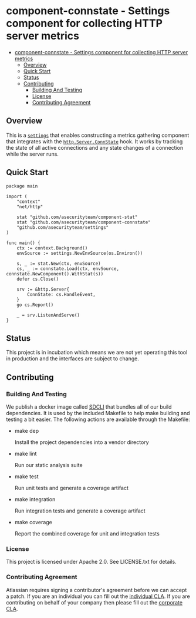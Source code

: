 <a id="markdown-component-connstate---settings-component-for-collecting-http-server-metrics" name="component-connstate---settings-component-for-collecting-http-server-metrics"></a>
# component-connstate - Settings component for collecting HTTP server metrics

<!-- TOC -->

- [component-connstate - Settings component for collecting HTTP server metrics](#component-connstate---settings-component-for-collecting-http-server-metrics)
    - [Overview](#overview)
    - [Quick Start](#quick-start)
    - [Status](#status)
    - [Contributing](#contributing)
        - [Building And Testing](#building-and-testing)
        - [License](#license)
        - [Contributing Agreement](#contributing-agreement)

<!-- /TOC -->

<a id="markdown-overview" name="overview"></a>
## Overview

This is a [`settings`](https://github.com/asecurityteam/settings) that enables
constructing a metrics gathering component that integrates with the
[`http.Server.ConnState`](https://golang.org/pkg/net/http/#Server) hook. It
works by tracking the state of all active connections and any state changes of
a connection while the server runs.

<a id="markdown-quick-start" name="quick-start"></a>
## Quick Start

```golang
package main

import (
    "context"
    "net/http"

    stat "github.com/asecurityteam/component-stat"
    stat "github.com/asecurityteam/component-connstate"
    "github.com/asecurityteam/settings"
)

func main() {
    ctx := context.Background()
    envSource := settings.NewEnvSource(os.Environ())

    s, _ := stat.New(ctx, envSource)
    cs, _ := connstate.Load(ctx, envSource, connstate.NewComponent().WithStat(s))
    defer cs.Close()

    srv := &http.Server{
        ConnState: cs.HandleEvent,
    }
    go cs.Report()

    _ = srv.ListenAndServe()
}
```

<a id="markdown-status" name="status"></a>
## Status

This project is in incubation which means we are not yet operating this tool in
production and the interfaces are subject to change.

<a id="markdown-contributing" name="contributing"></a>
## Contributing

<a id="markdown-building-and-testing" name="building-and-testing"></a>
### Building And Testing

We publish a docker image called [SDCLI](https://github.com/asecurityteam/sdcli) that
bundles all of our build dependencies. It is used by the included Makefile to help
make building and testing a bit easier. The following actions are available through
the Makefile:

-   make dep

    Install the project dependencies into a vendor directory

-   make lint

    Run our static analysis suite

-   make test

    Run unit tests and generate a coverage artifact

-   make integration

    Run integration tests and generate a coverage artifact

-   make coverage

    Report the combined coverage for unit and integration tests

<a id="markdown-license" name="license"></a>
### License

This project is licensed under Apache 2.0. See LICENSE.txt for details.

<a id="markdown-contributing-agreement" name="contributing-agreement"></a>
### Contributing Agreement

Atlassian requires signing a contributor's agreement before we can accept a patch. If
you are an individual you can fill out the [individual
CLA](https://na2.docusign.net/Member/PowerFormSigning.aspx?PowerFormId=3f94fbdc-2fbe-46ac-b14c-5d152700ae5d).
If you are contributing on behalf of your company then please fill out the [corporate
CLA](https://na2.docusign.net/Member/PowerFormSigning.aspx?PowerFormId=e1c17c66-ca4d-4aab-a953-2c231af4a20b).
